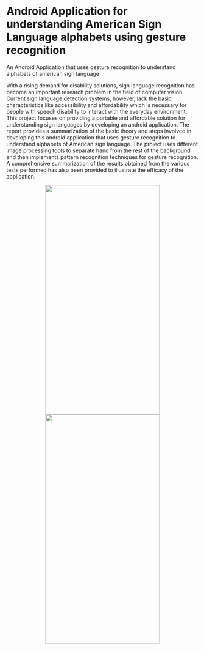 # Android Application for understanding American Sign Language alphabets using gesture recognition
An Android Application that uses gesture recognition to understand alphabets of american sign language

With a rising demand for disability solutions, sign language recognition has become an important research problem in the field of computer vision. Current sign language detection systems, however, lack the basic characteristics like accessibility and affordability which is necessary for people with speech disability to interact with the everyday environment. This project focuses on providing a portable and affordable solution for understanding sign languages by developing an android application. The report provides a summarization of the basic theory and steps involved in developing this android application that uses gesture recognition to understand alphabets of American sign language. The project uses different image processing tools to separate hand from the rest of the background and then implements pattern recognition techniques for gesture recognition. A comprehensive summarization of the results obtained from the various tests performed has also been provided to illustrate the efficacy of the application.

<p align="center">
  <img src="https://github.com/vishishttiwari/Android-Application-for-understanding-ASL-using-gesture-recognition/blob/master/gradle/wrapper/Android_1.png" height="600" width="300">
  <img src="https://github.com/vishishttiwari/Android-Application-for-understanding-ASL-using-gesture-recognition/blob/master/gradle/wrapper/Android_2.png" height="600" width="300">
</p>
